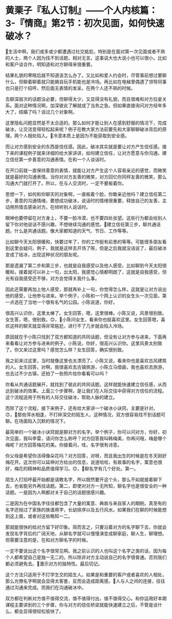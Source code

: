 # 黄栗子『私人订制』——个人内核篇：3-『情商』第2节：初次见面，如何快速破冰？

🎼生活中啊，我们或多或少都遭遇过社交尴尬，特别是在面对第一次见面或者不熟的人士，两个人因为找不到话题，相对无言。这事说大也大说小也可以很小。比如和客户谈合作，明知道和对方聊得来很重要。

结果礼貌的寒暄后就不知道该怎么办了。又比如和爱人约会时，尽管事前想过要聊什么，但聊着聊着就只能搁自玩手机能也是冷场。再比如在电梯里偶遇了领导同事也只是打个招呼，然后面无表情的发呆，在两个人还不熟的时候。

去聊深层次的话题没必要，但聊得太少，又显得没有礼貌，而且很难和对方拉妾关系。面对这种情况啊，加深彼此了解就成了当务之急。但如果直接询问对方经年多大了，结婚了吗？谈过几个对象啊。

这里隐私问题显然是不太合适的。那么如何才能让别人在感到舒服的情况下，完成破冰，让交流变得轻松起来呢？例子在教大家方法前要先和大家聊聊破冰背后的原理。两个人相处陷入。🎼冷漠本质上是因为不能获取到安全感。

而让对方感到安全的东西是信任感。因此，破冰其实就是要让对方产生信任感。接下来的课程例子就来详细的给大家讲讲，如何建立信任，让对方愿意与你沟通，建立信任第一步善意的沟通表情。在和一个人谈话时。

在开口前就一直保持善意的表情，就能让对方产生这个人容易亲近的感觉，而微笑就是最好的沟通表情。当你对对方友善的微笑，对方回忆你同样友善的微笑，那么沟通大门就打开了。所以，在与人交流时，一定不要板着你。

思想一下，如何和你聊天的对象啊，一直板着个脸，你敢亲近他吗？建立信任第二步，善意的沟通情绪，要想成功破冰，说话时的情绪很重要，释放自己的友善，主动用热情去感染对方。在倾听别人说话时。

眼神也要停留在对方身上，不要一脸冷漠，也不要四处张望。这些行为都会给别人留下你对他说话不感兴趣，不想继续沟通的感觉。🎼建立信任第三步，聊共通话题。什么是共通话题。像大家都知道的天气、节日、工作等等。

比如聊今天太阳很暖和，快要过年了，你的工作挺有前景的等等。可能很多朋友看到这里会疑问，例子，我就是这样去开场了呀，但是之后我就没话说了，最后破冰变成了结冰，出现这种状况的朋友呢。

那是遗漏了第二步和第三步，也就是自我感受以及他人感受。比如聊到今天太阳很暖和，接着就可以补上一句，出太阳，我感觉心情都明朗了，这就是自我感受，但光有自我感受还不够，对方会觉得关我什么事。

因此还需要再加上他人感受，那就再补上一句，你觉得怎么样，这就是让对方说出他的感受，让他参与进来。举个例子，小陈和一个网上认识的女生头一次见面，第一点选在了当地一个很有名气的公园。小陈说道，你好。

很高兴认识你，这里太棒了。女生回答，嗯，这里很棒。小陈又说，风景很别致。女生答，嗯，很别致。😊，🎼小陈问女生，看来你也挺喜欢这里。女生回答嗯，喜欢这样的聊天就显得非常尴尬，进行不了几步就会陷入冷场。

原因就在于小陈只找到了双方都知道的共同话题，但没有让对方参与进来，下面再来看看让对方参与进来的例子。小陈说，你好，很高兴认识你。这里风景太别致了。你又来过这里吗？感觉怎么样？女生回答，确实很别致。

我之前来过这里，当时就像这里也太漂亮了。小陈又说，看来你也是喜欢古风建筑的人。女生回答，对啊，我很喜欢去古镇旅游，小陈立马借画，我也喜欢去旅游，也去过不少古镇，还拍了一些照片给你看看可以吗？

你看从共通话题展开，就找到了彼此的共同话题。这样就能快速建立信任感，从而达到破冰的效果。上面三个步骤啊，是让我们在人际交往中获得对方信任的流程。这个流程适用于所有的人际交往破冰，帮助人脉的建立。

而除了这个流程，接下来例子，还有给大家讲一个破冰小诀窍。主要是针对。😊，🎼那些萍水相逢，不打碎深交的陌生人，这种情况，双方很容易找不到话题可聊。在场面陷入沉默的情况下。

最简单的一个破冰小诀窍就是聊对方的名字。举个例子，你可以问对方，你好，初次见面，我叫李雷，请问你怎么称呼？对方回答我叫韩梅美，你再问哦，梅是哪个梅呢？对方回答梅花的美。你接着问，哇，名字很有诗意。

你父母是希望你活得像朵花吗？对方回答，对呀，而且我出生的时候是在冬天刚好梅花开。这次你可以延伸对方给出的信息，说道哈哈，有故事的名字，寓意也很好，梅花的精神和品质值得学习。😊，🎼聊名字有几个好处。第一。

陌生人打招呼最开始都是请教名字，所以既然要开这个头，那么不如就接着聊下去，也省能另外再找话题。第二，即使对对方一无所知，聊名字也是很安全的一种话题。一是因为人啊都对关于自己的话题很感兴趣。

二是因为在中国名字往往都包含了大量的寓意、典故与来自家人的期盼。真至有的名字还抛过了家族的族谱用字，长幼排序以及五行风水。如果我们在聊的时候能想到这上面，或者对这些略知一二。

那就能很快的给对方留下好印象。简而言之，只要沿着对方的名字聊下去，你就会发现名字背后的广阔天地，从聊名字就可以慢慢演变成聊家庭，聊人生，聊理想。但需要注意的是，在和对方聊名字的时候。

一定不要说出这个名字很常见啊。我之前认识的人也叫这个名字之类的话，因为每个人都希望自己是独一无二的。所以除非对方主动说自己的名字很普通。否则我们都必须避免去。🎼激示对方的独特性。最后切记。

这个方法只适用于不打学生交的陌生人。如果是和重要的客户或者喜欢的人相处，那么光僚名字啊就会显得太客套，反而会造成距离感。🎼人与人之间的连接，往往通过沟通来完成。而我们在沟通破冰中。

双方都在判断对方值不值得交流，值不值得付出，值不值得交心。和你运用好本期课程主要讲到的三个步骤，你与对方的信任桥梁就能快速建立之后，不管是谈什么，都会显得很轻松愉快了。

